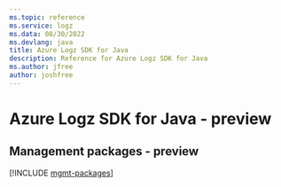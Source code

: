 ```yaml
---
ms.topic: reference
ms.service: logz
ms.data: 08/30/2022
ms.devlang: java
title: Azure Logz SDK for Java
description: Reference for Azure Logz SDK for Java
ms.author: jfree
author: joshfree
---
```

# Azure Logz SDK for Java - preview

## Management packages - preview
[!INCLUDE [mgmt-packages](logz-mgmt-index.md)]